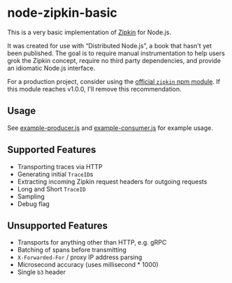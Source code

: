 # node-zipkin-basic

This is a very basic implementation of [Zipkin](https://zipkin.io/) for Node.js.

It was created for use with “Distributed Node.js”, a book that hasn't yet been published. The goal is to require manual instrumentation to help users grok the Zipkin concept, require no third party dependencies, and provide an idiomatic Node.js interface.

For a production project, consider using the [official `zipkin` npm module](https://github.com/openzipkin/zipkin-js). If this module reaches v1.0.0, I'll remove this recommendation.

## Usage

See [example-producer.js](./example-producer.js) and [example-consumer.js](./example-consumer.js) for example usage.

## Supported Features

- Transporting traces via HTTP
- Generating initial `TraceID`s
- Extracting incoming Zipkin request headers for outgoing requests
- Long and Short `TraceID`
- Sampling
- Debug flag

## Unsupported Features

- Transports for anything other than HTTP, e.g. gRPC
- Batching of spans before transmitting
- `X-Forwarded-For` / proxy IP address parsing
- Microsecond accuracy (uses millisecond * 1000)
- Single `b3` header
